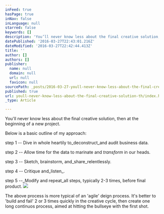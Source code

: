 ```yaml
---
inFeed: true
hasPage: true
inNav: false
inLanguage: null
starred: false
keywords: []
description: 'You’ll never know less about the final creative solution, then at the beginning of a new project.'
datePublished: '2016-03-27T22:43:01.216Z'
dateModified: '2016-03-27T22:42:44.413Z'
title: ''
author: []
authors: []
publisher:
  name: null
  domain: null
  url: null
  favicon: null
sourcePath: _posts/2016-03-27-youll-never-know-less-about-the-final-creative-solution-th.md
published: true
url: youll-never-know-less-about-the-final-creative-solution-th/index.html
_type: Article

---
```

You'll never know less about the final creative solution, then at the beginning of a new project.

Below is a basic outline of my approach:

step 1 -- Dive in whole heartily to_deconstruct_and audit business data.

step 2 -- Allow time for the data to marinate and _transform_ in our heads.

step 3 -- Sketch, brainstorm, and_share_relentlessly.

step 4 -- Critique and_listen_.

step 5 --_Modify and repeat_all steps, typically 2-3 times, before final product.
![](https://the-grid-user-content.s3-us-west-2.amazonaws.com/588e82a9-fc06-4c1c-9351-4551698897a9.jpg)

The above process is more typical of an 'agile' deign process. It's better to 'build and fail' 2 or 3 times quickly in the creative cycle, then create one long continuos process, aimed at hitting the bullseye with the first shot.